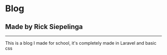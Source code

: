 # Blog
## Made by Rick Siepelinga

___

This is a blog I made for school, it's completely made in Laravel and basic css
